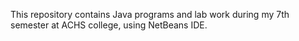 This repository contains Java programs and lab work  during my 7th semester at ACHS college, using NetBeans IDE.

